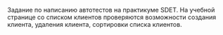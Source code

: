 Задание по написанию автотестов на практикуме SDET.
На учебной странице со списком клиентов проверяются возможности создания клиента, удаления клиента, сортировки списка клиентов.
